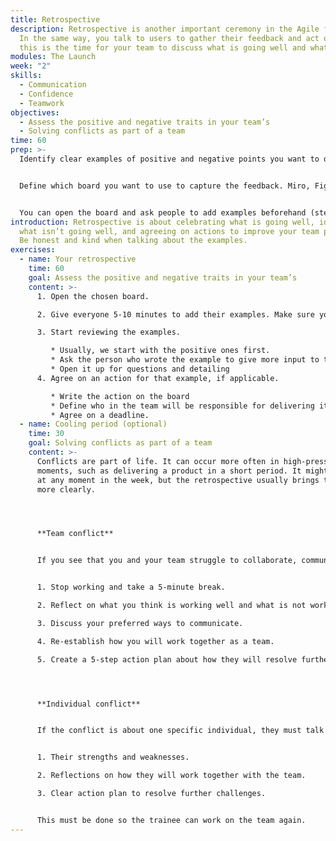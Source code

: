 ```yaml
---
title: Retrospective
description: Retrospective is another important ceremony in the Agile framework.
  In the same way, you talk to users to gather their feedback and act on it;
  this is the time for your team to discuss what is going well and what isn’t.
modules: The Launch
week: "2"
skills:
  - Communication
  - Confidence
  - Teamwork
objectives:
  - Assess the positive and negative traits in your team’s
  - Solving conflicts as part of a team
time: 60
prep: >-
  Identify clear examples of positive and negative points you want to discuss.


  Define which board you want to use to capture the feedback. Miro, Figjam, EasyRetro, etc.


  You can open the board and ask people to add examples beforehand (steps 1 and 2 of the exercise).
introduction: Retrospective is about celebrating what is going well, identifying
  what isn’t going well, and agreeing on actions to improve your team processes.
  Be honest and kind when talking about the examples.
exercises:
  - name: Your retrospective
    time: 60
    goal: Assess the positive and negative traits in your team’s
    content: >-
      1. Open the chosen board.

      2. Give everyone 5-10 minutes to add their examples. Make sure you use 1 post-it/ticket per example.

      3. Start reviewing the examples. 

         * Usually, we start with the positive ones first.
         * Ask the person who wrote the example to give more input to the group
         * Open it up for questions and detailing
      4. Agree on an action for that example, if applicable. 

         * Write the action on the board 
         * Define who in the team will be responsible for delivering it
         * Agree on a deadline.
  - name: Cooling period (optional)
    time: 30
    goal: Solving conflicts as part of a team
    content: >-
      Conflicts are part of life. It can occur more often in high-pressure
      moments, such as delivering a product in a short period. It might happen
      at any moment in the week, but the retrospective usually brings them up
      more clearly. 




      **Team conflict**


      If you see that you and your team struggle to collaborate, communicate or work together positively, and conflict is getting heated, you can use this cooling technique.


      1. Stop working and take a 5-minute break.

      2. Reflect on what you think is working well and what is not working. 

      3. Discuss your preferred ways to communicate.

      4. Re-establish how you will work together as a team.

      5. Create a 5-step action plan about how they will resolve further challenges.




      **Individual conflict**


      If the conflict is about one specific individual, they must talk to a volunteer about the following:


      1. Their strengths and weaknesses.

      2. Reflections on how they will work together with the team. 

      3. Clear action plan to resolve further challenges.


      This must be done so the trainee can work on the team again.
---
```

